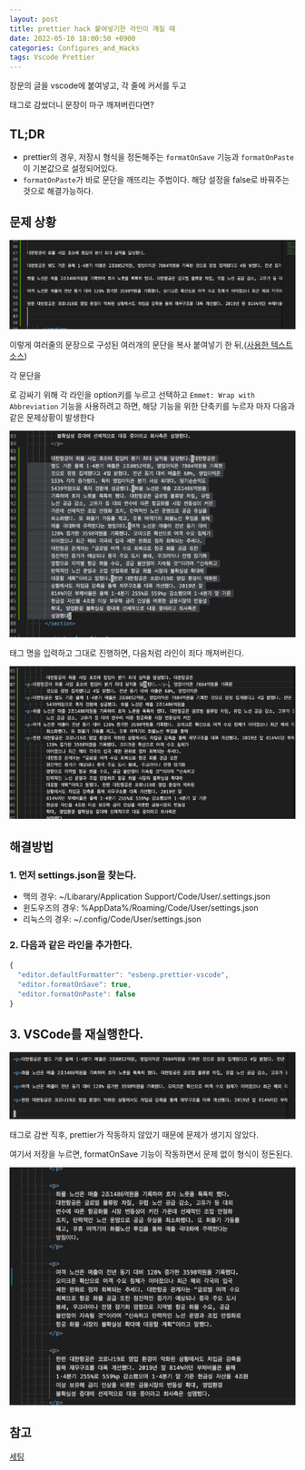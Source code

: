 ```yaml
---
layout: post
title: prettier hack 붙여넣기한 라인이 깨질 때
date: 2022-05-10 18:00:50 +0900
categories: Configures_and_Hacks
tags: Vscode Prettier
---
```




장문의 글을 vscode에 붙여넣고, 각 줄에 커서를 두고 <p> 태그로 감쌌더니 문장이 마구 깨져버린다면?

## TL;DR

- prettier의 경우, 저장시 형식을 정돈해주는 `formatOnSave` 기능과 `formatOnPaste` 이 기본값으로 설정되어있다.
- `formatOnPaste`가 바로 문단을 깨뜨리는 주범이다. 해당 설정을 false로 바꿔주는 것으로 해결가능하다. 





## 문제 상황

![image-20220510184236056](/assets/img/2022-05-10-prettier-hack-when-prettier-breaks-lines/image-20220510184236056.png)

이렇게 여러줄의 문장으로 구성된 여러개의 문단을 복사 붙여넣기 한 뒤,([사용한 텍스트 소스](https://n.news.naver.com/mnews/article/014/0004831242?sid=101))

각 문단을 <p>로 감싸기 위해 각 라인을 option키를 누르고 선택하고 `Emmet: Wrap with Abbreviation` 기능을 사용하려고 하면, 해당 기능을 위한 단축키를 누르자 마자 다음과 같은 문제상황이 발생한다



![image-20220510184504278](/assets/img/2022-05-10-prettier-hack-when-prettier-breaks-lines/image-20220510184504278.png)



태그 명을 입력하고 그대로 진행하면, 다음처럼 라인이 죄다 깨져버린다.



![image-20220510184555476](/assets/img/2022-05-10-prettier-hack-when-prettier-breaks-lines/image-20220510184555476.png)



## 해결방법



### 1. 먼저 settings.json을 찾는다.



- 맥의 경우: ~/Libarary/Application Support/Code/User/.settings.json
- 윈도우즈의 경우: %AppData%/Roaming/Code/User/settings.json
- 리눅스의 경우: ~/.config/Code/User/settings.json



### 2. 다음과 같은 라인을 추가한다.

```js
{
  "editor.defaultFormatter": "esbenp.prettier-vscode",
  "editor.formatOnSave": true,
  "editor.formatOnPaste": false
}
```



## 3. VSCode를 재실행한다.



![image-20220510185030018](/assets/img/2022-05-10-prettier-hack-when-prettier-breaks-lines/image-20220510185030018.png)



태그로 감싼 직후, prettier가 작동하지 않았기 때문에 문제가 생기지 않았다.

여기서 저장을 누르면, formatOnSave 기능이 작동하면서 문제 없이 형식이 정돈된다.



![image-20220510185158577](/assets/img/2022-05-10-prettier-hack-when-prettier-breaks-lines/image-20220510185158577.png)





## 참고

[세팅](https://glebbahmutov.com/blog/configure-prettier-in-vscode/#settings)